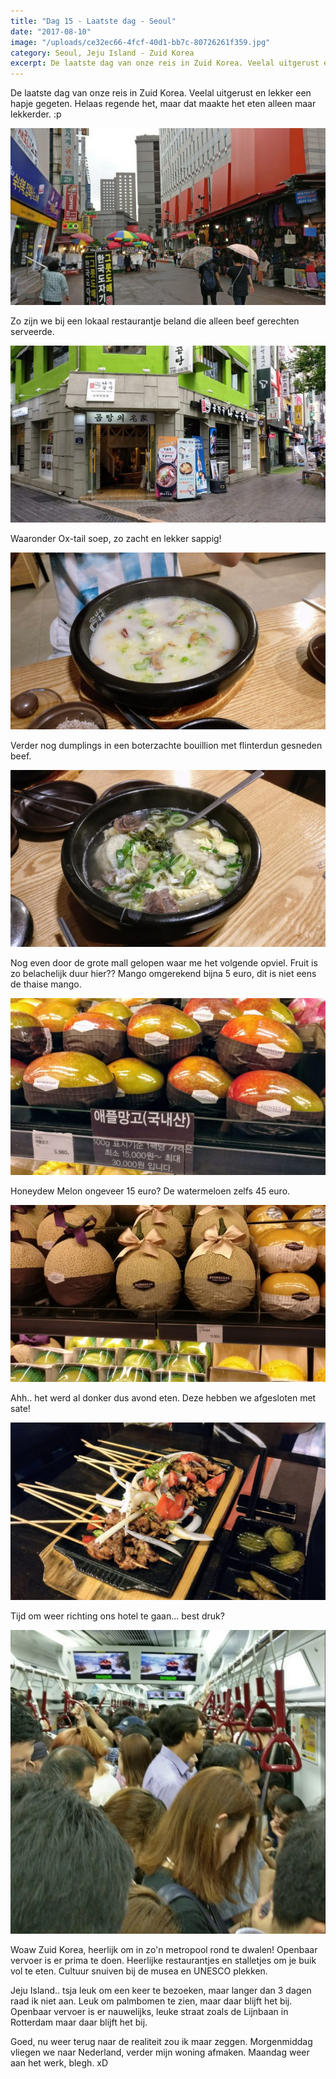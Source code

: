 ```yaml
---
title: "Dag 15 - Laatste dag - Seoul"
date: "2017-08-10"
image: "/uploads/ce32ec66-4fcf-40d1-bb7c-80726261f359.jpg"
category: Seoul, Jeju Island - Zuid Korea
excerpt: De laatste dag van onze reis in Zuid Korea. Veelal uitgerust en lekker een hapje gegeten. Helaas regende het...
---
```


De laatste dag van onze reis in Zuid Korea. Veelal uitgerust en lekker een hapje gegeten. Helaas regende het, maar dat maakte het eten alleen maar lekkerder. :p

![](/uploads/ce32ec66-4fcf-40d1-bb7c-80726261f359-700x393.jpg)

Zo zijn we bij een lokaal restaurantje beland die alleen beef gerechten serveerde.

![](/uploads/5359f8a9-3743-42bb-8f32-c633e32b0711-700x393.jpg)

Waaronder Ox-tail soep, zo zacht en lekker sappig!

![](/uploads/a3c58a38-cb6f-4bd7-8dfc-ac7b7f990880-700x393.jpg)

Verder nog dumplings in een boterzachte bouillion met flinterdun gesneden beef.

![](/uploads/bdbdc99e-c0e0-4763-9ab9-edcaef8718de-700x393.jpg)

Nog even door de grote mall gelopen waar me het volgende opviel. Fruit is zo belachelijk duur hier?? Mango omgerekend bijna 5 euro, dit is niet eens de thaise mango.

![](/uploads/c8d0ef65-631c-4205-84a2-b307a16d783c-700x393.jpg)

Honeydew Melon ongeveer 15 euro? De watermeloen zelfs 45 euro.

![](/uploads/d4ec3eab-eac8-41ac-bcc3-386cfb1376f0-700x393.jpg)

Ahh.. het werd al donker dus avond eten. Deze hebben we afgesloten met sate!

![](/uploads/e21b0c39-b41f-4168-b73f-a28b34f758ea-700x394.jpg)

Tijd om weer richting ons hotel te gaan... best druk?

![](/uploads/1124c9d1-b010-4cb0-a024-b6bdb79d2951-e1502817656430-700x675.jpg)

Woaw Zuid Korea, heerlijk om in zo'n metropool rond te dwalen! Openbaar vervoer is er prima te doen. Heerlijke restaurantjes en stalletjes om je buik vol te eten. Cultuur snuiven bij de musea en UNESCO plekken.

Jeju Island.. tsja leuk om een keer te bezoeken, maar langer dan 3 dagen raad ik niet aan. Leuk om palmbomen te zien, maar daar blijft het bij. Openbaar vervoer is er nauwelijks, leuke straat zoals de Lijnbaan in Rotterdam maar daar blijft het bij.

Goed, nu weer terug naar de realiteit zou ik maar zeggen. Morgenmiddag vliegen we naar Nederland, verder mijn woning afmaken. Maandag weer aan het werk, blegh. xD
